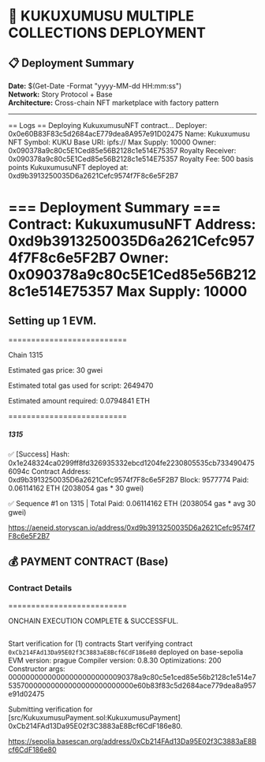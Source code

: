 # 🚀 KUKUXUMUSU MULTIPLE COLLECTIONS DEPLOYMENT

## 📋 Deployment Summary

**Date:** $(Get-Date -Format "yyyy-MM-dd HH:mm:ss")  
**Network:** Story Protocol + Base  
**Architecture:** Cross-chain NFT marketplace with factory pattern

---

== Logs ==
  Deploying KukuxumusuNFT contract...
  Deployer: 0x0e60B83F83c5d2684acE779dea8A957e91D02475
  Name: Kukuxumusu NFT
  Symbol: KUKU
  Base URI: ipfs://
  Max Supply: 10000
  Owner: 0x090378a9c80c5E1Ced85e56B2128c1e514E75357
  Royalty Receiver: 0x090378a9c80c5E1Ced85e56B2128c1e514E75357
  Royalty Fee: 500 basis points
  KukuxumusuNFT deployed at: 0xd9b3913250035D6a2621Cefc9574f7F8c6e5F2B7
  
=== Deployment Summary ===
  Contract: KukuxumusuNFT
  Address: 0xd9b3913250035D6a2621Cefc9574f7F8c6e5F2B7
  Owner: 0x090378a9c80c5E1Ced85e56B2128c1e514E75357
  Max Supply: 10000
  ========================


## Setting up 1 EVM.

==========================

Chain 1315

Estimated gas price: 30 gwei

Estimated total gas used for script: 2649470

Estimated amount required: 0.0794841 ETH

==========================

##### 1315
✅  [Success] Hash: 0x1e248324ca0299ff8fd326935332ebcd1204fe2230805535cb7334904756094c
Contract Address: 0xd9b3913250035D6a2621Cefc9574f7F8c6e5F2B7
Block: 9577774
Paid: 0.06114162 ETH (2038054 gas * 30 gwei)

✅ Sequence #1 on 1315 | Total Paid: 0.06114162 ETH (2038054 gas * avg 30 gwei)            

  https://aeneid.storyscan.io/address/0xd9b3913250035D6a2621Cefc9574f7F8c6e5F2B7

## 💰 PAYMENT CONTRACT (Base)

### Contract Details

==========================

ONCHAIN EXECUTION COMPLETE & SUCCESSFUL.
##
Start verification for (1) contracts
Start verifying contract `0xCb214FAd13Da95E02f3C3883aE8Bcf6CdF186e80` deployed on base-sepolia
EVM version: prague
Compiler version: 0.8.30
Optimizations:    200
Constructor args: 000000000000000000000000090378a9c80c5e1ced85e56b2128c1e514e753570000000000000000000000000e60b83f83c5d2684ace779dea8a957e91d02475

Submitting verification for [src/KukuxumusuPayment.sol:KukuxumusuPayment] 0xCb214FAd13Da95E02f3C3883aE8Bcf6CdF186e80.

https://sepolia.basescan.org/address/0xCb214FAd13Da95E02f3C3883aE8Bcf6CdF186e80